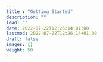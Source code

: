 ```yaml
---
title : "Getting Started"
description: ""
lead: ""
date: 2022-07-22T12:26:14+01:00
lastmod: 2022-07-22T12:26:14+01:00
draft: false
images: []
weight: 50
---
```

